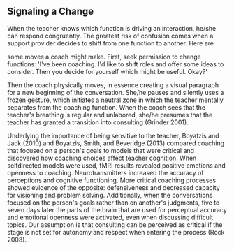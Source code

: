 ## Signaling a Change

When the teacher knows which function is driving an interaction, he/she can respond congruently. The greatest risk of confusion comes when a support provider decides to shift from one function to another. Here are

some moves a coach might make. First, seek permission to change functions: 'I've been coaching. I'd like to shift roles and offer some ideas to consider. Then you decide for yourself which might be useful. Okay?'

Then the coach physically moves, in essence creating a visual paragraph for a new beginning of the conversation. She/he pauses and silently uses a frozen gesture, which initiates a neutral zone in which the teacher mentally separates from the coaching function. When the coach sees that the teacher's breathing is regular and unlabored, she/he presumes that the teacher has granted a transition into consulting (Grinder 2001).

Underlying the importance of being sensitive to the teacher, Boyatzis and Jack (2010) and Boyatzis, Smith, and Beveridge (2013) compared coaching that focused on a person's goals to models that were critical and discovered how coaching choices affect teacher cognition. When selfdirected models were used, fMRI results revealed positive emotions and openness to coaching. Neurotransmitters increased the accuracy of perceptions and cognitive functioning. More critical coaching processes showed evidence of the opposite: defensiveness and decreased capacity for visioning and problem solving. Additionally, when the conversations focused on the person's goals rather than on another's judgments, five to seven days later the parts of the brain that are used for perceptual accuracy and emotional openness were activated, even when discussing difficult topics. Our assumption is that consulting can be perceived as critical if the stage is not set for autonomy and respect when entering the process (Rock 2008).